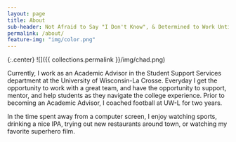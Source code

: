 ```yaml
---
layout: page
title: About
sub-header: Not Afraid to Say "I Don't Know", & Determined to Work Until I do
permalink: /about/
feature-img: "img/color.png"
---
```

{:.center}
![]({{ collections.permalink }}/img/chad.png)

Currently, I work as an Academic Advisor in the Student Support Services department at the University of Wisconsin-La Crosse. Everyday I get the opportunity to work with a great team, and have the opportunity to support, mentor, and help students as they navigate the college experience. Prior to becoming an Academic Advisor, I coached football at UW-L for two years.

In the time spent away from a computer screen, I enjoy watching sports, drinking a nice IPA, trying out new restaurants around town, or watching my favorite superhero film. 
